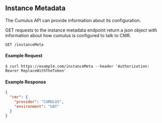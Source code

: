 ## Instance Metadata

The Cumulus API can provide information about its configuration.

GET requests to the instance metadata endpoint return a json object with information about how cumulus is configured to talk to CMR.

```endpoint
GET /instanceMeta
```

#### Example Request
```curl
$ curl https://example.com/instanceMeta --header 'Authorization: Bearer ReplaceWithTheToken'
```

#### Example Response
```json
{
  "cmr": {
    "provider": "CUMULUS",
    "environment": "UAT"
  }
}
```
